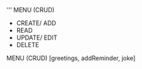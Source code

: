 

'''
MENU (CRUD)
- CREATE/ ADD
- READ
- UPDATE/ EDIT
- DELETE


MENU (CRUD)
[greetings, addReminder, joke]